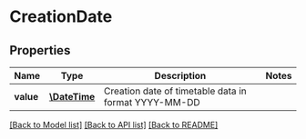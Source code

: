 # CreationDate

## Properties
Name | Type | Description | Notes
------------ | ------------- | ------------- | -------------
**value** | [**\DateTime**](\DateTime.md) | Creation date of timetable data in format YYYY-MM-DD | 

[[Back to Model list]](../README.md#documentation-for-models) [[Back to API list]](../README.md#documentation-for-api-endpoints) [[Back to README]](../README.md)


